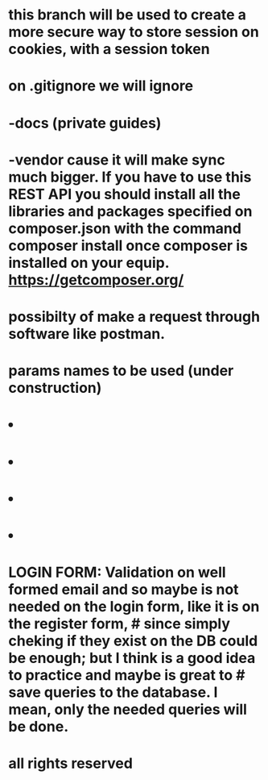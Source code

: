 # 
# this branch will be used to create a more secure way to store session on cookies, with a session token

# on .gitignore we will ignore 

# -docs (private guides) 

# -vendor cause it will make sync much bigger. If you have to use this REST API you should install all the libraries and packages specified on composer.json with the command composer install once composer is installed on your equip. https://getcomposer.org/

# possibilty of make a request through software like postman.

#    params names to be used (under construction)

#           <ul>
#              <li></li>
#              <li></li>
#              <li></li>
#              <li></li>
#           </ul>
#   LOGIN FORM: Validation on well formed email and so maybe is not needed on the login form, like it is on the register form, #   since simply cheking if they exist on the DB could be enough; but I think is a good idea to practice and maybe is great to #   save queries to the database. I mean, only the needed queries will be done.
# all rights reserved
